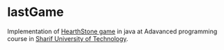 # lastGame
Implementation of [HearthStone game](https://playhearthstone.com/en-us) in java at Adavanced programming course in [Sharif University of Technology](https://www.sharif.edu/).
